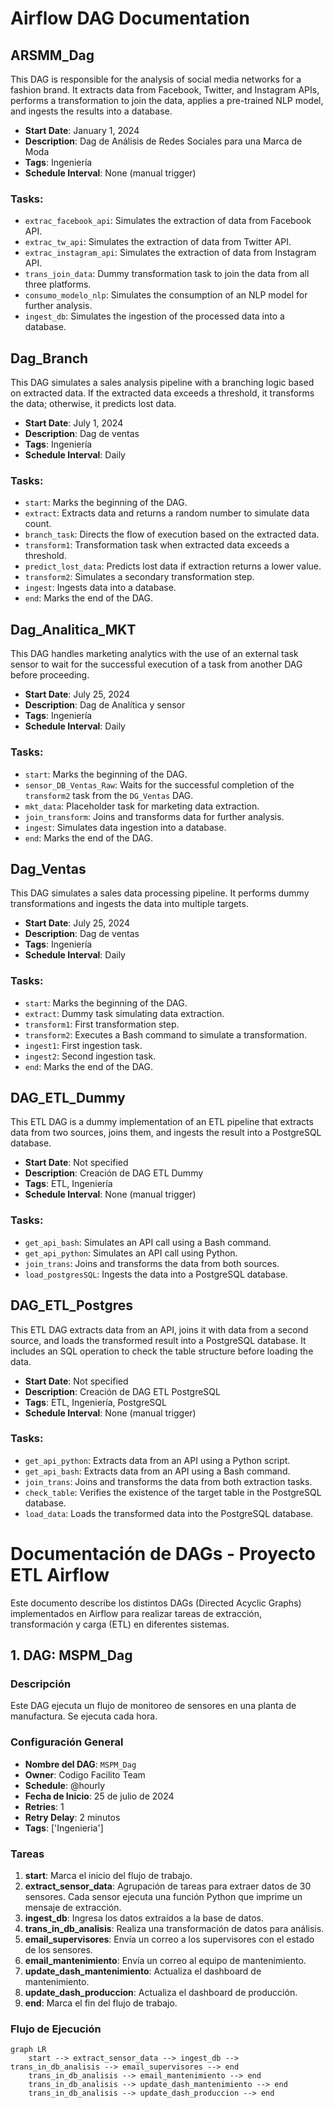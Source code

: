 # Airflow DAG Documentation

## ARSMM_Dag

This DAG is responsible for the analysis of social media networks for a fashion brand. It extracts data from Facebook, Twitter, and Instagram APIs, performs a transformation to join the data, applies a pre-trained NLP model, and ingests the results into a database.

- **Start Date**: January 1, 2024
- **Description**: Dag de Análisis de Redes Sociales para una Marca de Moda
- **Tags**: Ingeniería
- **Schedule Interval**: None (manual trigger)

### Tasks:
- `extrac_facebook_api`: Simulates the extraction of data from Facebook API.
- `extrac_tw_api`: Simulates the extraction of data from Twitter API.
- `extrac_instagram_api`: Simulates the extraction of data from Instagram API.
- `trans_join_data`: Dummy transformation task to join the data from all three platforms.
- `consumo_modelo_nlp`: Simulates the consumption of an NLP model for further analysis.
- `ingest_db`: Simulates the ingestion of the processed data into a database.

## Dag_Branch

This DAG simulates a sales analysis pipeline with a branching logic based on extracted data. If the extracted data exceeds a threshold, it transforms the data; otherwise, it predicts lost data.

- **Start Date**: July 1, 2024
- **Description**: Dag de ventas
- **Tags**: Ingeniería
- **Schedule Interval**: Daily

### Tasks:
- `start`: Marks the beginning of the DAG.
- `extract`: Extracts data and returns a random number to simulate data count.
- `branch_task`: Directs the flow of execution based on the extracted data.
- `transform1`: Transformation task when extracted data exceeds a threshold.
- `predict_lost_data`: Predicts lost data if extraction returns a lower value.
- `transform2`: Simulates a secondary transformation step.
- `ingest`: Ingests data into a database.
- `end`: Marks the end of the DAG.

## Dag_Analitica_MKT

This DAG handles marketing analytics with the use of an external task sensor to wait for the successful execution of a task from another DAG before proceeding.

- **Start Date**: July 25, 2024
- **Description**: Dag de Analítica y sensor
- **Tags**: Ingeniería
- **Schedule Interval**: Daily

### Tasks:
- `start`: Marks the beginning of the DAG.
- `sensor_DB_Ventas_Raw`: Waits for the successful completion of the `transform2` task from the `DG_Ventas` DAG.
- `mkt_data`: Placeholder task for marketing data extraction.
- `join_transform`: Joins and transforms data for further analysis.
- `ingest`: Simulates data ingestion into a database.
- `end`: Marks the end of the DAG.

## Dag_Ventas

This DAG simulates a sales data processing pipeline. It performs dummy transformations and ingests the data into multiple targets.

- **Start Date**: July 25, 2024
- **Description**: Dag de ventas
- **Tags**: Ingeniería
- **Schedule Interval**: Daily

### Tasks:
- `start`: Marks the beginning of the DAG.
- `extract`: Dummy task simulating data extraction.
- `transform1`: First transformation step.
- `transform2`: Executes a Bash command to simulate a transformation.
- `ingest1`: First ingestion task.
- `ingest2`: Second ingestion task.
- `end`: Marks the end of the DAG.

## DAG_ETL_Dummy

This ETL DAG is a dummy implementation of an ETL pipeline that extracts data from two sources, joins them, and ingests the result into a PostgreSQL database.

- **Start Date**: Not specified
- **Description**: Creación de DAG ETL Dummy
- **Tags**: ETL, Ingeniería
- **Schedule Interval**: None (manual trigger)

### Tasks:
- `get_api_bash`: Simulates an API call using a Bash command.
- `get_api_python`: Simulates an API call using Python.
- `join_trans`: Joins and transforms the data from both sources.
- `load_postgresSQL`: Ingests the data into a PostgreSQL database.

## DAG_ETL_Postgres

This ETL DAG extracts data from an API, joins it with data from a second source, and loads the transformed result into a PostgreSQL database. It includes an SQL operation to check the table structure before loading the data.

- **Start Date**: Not specified
- **Description**: Creación de DAG ETL PostgreSQL
- **Tags**: ETL, Ingeniería, PostgreSQL
- **Schedule Interval**: None (manual trigger)

### Tasks:
- `get_api_python`: Extracts data from an API using a Python script.
- `get_api_bash`: Extracts data from an API using a Bash command.
- `join_trans`: Joins and transforms the data from both extraction tasks.
- `check_table`: Verifies the existence of the target table in the PostgreSQL database.
- `load_data`: Loads the transformed data into the PostgreSQL database.

# Documentación de DAGs - Proyecto ETL Airflow

Este documento describe los distintos DAGs (Directed Acyclic Graphs) implementados en Airflow para realizar tareas de extracción, transformación y carga (ETL) en diferentes sistemas.

## 1. DAG: MSPM_Dag

### Descripción
Este DAG ejecuta un flujo de monitoreo de sensores en una planta de manufactura. Se ejecuta cada hora.

### Configuración General
- **Nombre del DAG**: `MSPM_Dag`
- **Owner**: Codigo Facilito Team
- **Schedule**: @hourly
- **Fecha de Inicio**: 25 de julio de 2024
- **Retries**: 1
- **Retry Delay**: 2 minutos
- **Tags**: ['Ingenieria']

### Tareas

1. **start**: Marca el inicio del flujo de trabajo.
2. **extract_sensor_data**: Agrupación de tareas para extraer datos de 30 sensores. Cada sensor ejecuta una función Python que imprime un mensaje de extracción.
3. **ingest_db**: Ingresa los datos extraídos a la base de datos.
4. **trans_in_db_analisis**: Realiza una transformación de datos para análisis.
5. **email_supervisores**: Envía un correo a los supervisores con el estado de los sensores.
6. **email_mantenimiento**: Envía un correo al equipo de mantenimiento.
7. **update_dash_mantenimiento**: Actualiza el dashboard de mantenimiento.
8. **update_dash_produccion**: Actualiza el dashboard de producción.
9. **end**: Marca el fin del flujo de trabajo.

### Flujo de Ejecución

```mermaid
graph LR
    start --> extract_sensor_data --> ingest_db --> trans_in_db_analisis --> email_supervisores --> end
    trans_in_db_analisis --> email_mantenimiento --> end
    trans_in_db_analisis --> update_dash_mantenimiento --> end
    trans_in_db_analisis --> update_dash_produccion --> end


